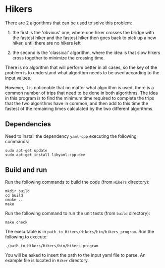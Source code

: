 # Hikers

 There are 2 algorithms that can be used to solve this problem:

  1) the first is the 'obvious' one, where one hiker crosses the bridge with the fastest hiker
    and the fastest hiker then goes back to pick up a new hiker, until there are no hikers left

  2) the second is the 'classical' algorithm, where the idea is that slow hikers cross together
    to minimize the crossing time.

 There is no algorithm that will perform better in all cases, so the key of the problem is to understand what
 algorithm needs to be used according to the input values.

 However, it is noticeable that no matter what algorithm is used, there is a common number of trips that need to
 be done in both algorithms. The idea in this program is to find the minimum time required to complete the trips
 that the two algorithms have in common, and then add to this time the fastest of the remaining times calculated
 by the two different algorithms.


Dependencies
-

Need to install the dependency `yaml-cpp` executing the following commands:

```
sudo apt-get update
sudo apt-get install libyaml-cpp-dev
```

Build and run
-

Run the following commands to build the code (from `Hikers` directory):
```
mkdir build
cd build
cmake ..
make
```

Run the following command to run the unit tests (from `build` directory):
```
make check
```

The executable is in `path_to_Hikers/Hikers/bin/hikers_program`. Run the following to execute:
```
./path_to_Hikers/Hikers/bin/hikers_program
```
You will be asked to insert the path to the input yaml file to parse. 
An example file is located in `Hiker` directory.
